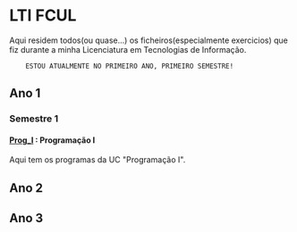 # LTI FCUL
Aqui residem todos(ou quase...) os ficheiros(especialmente exercicios) que fiz durante a minha Licenciatura em Tecnologias de Informação.

        ESTOU ATUALMENTE NO PRIMEIRO ANO, PRIMEIRO SEMESTRE!

## Ano 1

### Semestre 1

#### [Prog_I](Ano1/Sem1/Prog_I) : Programação I

Aqui tem os programas da UC "Programação I".

## Ano 2

## Ano 3